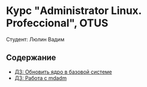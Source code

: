 # Курс "Administrator Linux. Profeccional", OTUS
Студент: Люлин Вадим

## Содержание

* [ДЗ: Обновить ядро в базовой системе](Lesson1/README.md)
* [ДЗ: Работа с mdadm](Lesson2/README.md)


